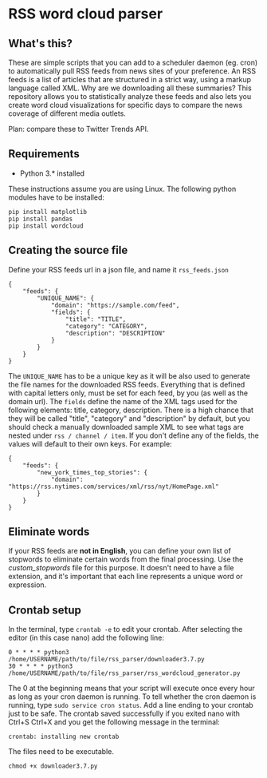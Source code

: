# RSS word cloud parser

## What's this?

These are simple scripts that you can add to a scheduler daemon (eg. cron) to automatically pull RSS feeds from news sites of your preference. An RSS feeds is a list of articles that are structured in a strict way, using a markup language called XML. Why are we downloading all these summaries? This repository allows you to statistically analyze these feeds and also lets you create word cloud visualizations for specific days to compare the news coverage of different media outlets.

Plan: compare these to Twitter Trends API.

## Requirements

* Python 3.* installed

These instructions assume you are using Linux. The following python modules have to be installed:

```
pip install matplotlib
pip install pandas
pip install wordcloud
```

## Creating the source file

Define your RSS feeds url in a json file, and name it `rss_feeds.json`

```
{
    "feeds": {
        "UNIQUE_NAME": {
            "domain": "https://sample.com/feed",
            "fields": {
                "title": "TITLE",
                "category": "CATEGORY",
                "description": "DESCRIPTION"
            }
        }
    }
}
```

The `UNIQUE_NAME` has to be a unique key as it will be also used to generate the file names for the downloaded RSS feeds. Everything that is defined with capital letters only, must be set for each feed, by you (as well as the domain url). The `fields` define the name of the XML tags used for the following elements: title, category, description. There is a high chance that they will be called "title", "category" and "description" by default, but you should check a manually downloaded sample XML to see what tags are nested under `rss / channel / item`. If you don't define any of the fields, the values will default to their own keys. For example:

```
{
    "feeds": {
        "new_york_times_top_stories": {
            "domain": "https://rss.nytimes.com/services/xml/rss/nyt/HomePage.xml"
        }
    }
}
```

## Eliminate words

If your RSS feeds are **not in English**, you can define your own list of stopwords to eliminate certain words from the final processing. Use the *custom_stopwords* file for this purpose. It doesn't need to have a file extension, and it's important that each line represents a unique word or expression.

## Crontab setup

In the terminal, type `crontab -e` to edit your crontab. After selecting the editor (in this case nano) add the following line:

```
0 * * * * python3 /home/USERNAME/path/to/file/rss_parser/downloader3.7.py
30 * * * * python3 /home/USERNAME/path/to/file/rss_parser/rss_wordcloud_generator.py

```

The 0 at the beginning means that your script will execute once every hour as long as your cron daemon is running. To tell whether the cron daemon is running, type `sudo service cron status`. Add a line ending to your crontab just to be safe. The crontab saved successfully if you exited nano with Ctrl+S Ctrl+X and you get the following message in the terminal:

`crontab: installing new crontab`

The files need to be executable.

`chmod +x downloader3.7.py`
